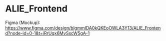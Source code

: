 # ALIE_Frontend
Figma (Mockup): https://www.figma.com/design/blgmmIDA0kQKEoOWLA3Y13/ALIE_Frontend?node-id=0-1&t=iRrUqx6MvSscW5gA-1
